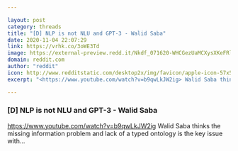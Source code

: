 ```yaml
---

layout: post
category: threads
title: "[D] NLP is not NLU and GPT-3 - Walid Saba"
date: 2020-11-04 22:07:29
link: https://vrhk.co/3oWE3Td
image: https://external-preview.redd.it/Nkdf_071620-WHCGezUaMCXysXKeFRlggTbAKSTleww.jpg?width=480&height=251.308900524&auto=webp&crop=480:251.308900524,smart&s=57f93e397e2e450682329ff7ddf6cad967923656
domain: reddit.com
author: "reddit"
icon: http://www.redditstatic.com/desktop2x/img/favicon/apple-icon-57x57.png
excerpt: "<https://www.youtube.com/watch?v=b9qwLkJW2ig> Walid Saba thinks the missing information problem and lack of a typed ontology is the key issue with..."

---
```


### [D] NLP is not NLU and GPT-3 - Walid Saba

<https://www.youtube.com/watch?v=b9qwLkJW2ig> Walid Saba thinks the missing information problem and lack of a typed ontology is the key issue with...